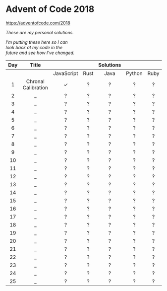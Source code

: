 # Advent of Code 2018

https://adventofcode.com/2018

*These are my personal solutions.*

*I'm putting these here so I can <br>
look back at my code in the <br>
future and see how I've changed.*

| Day | Title |  |  | Solutions | | |
| :---: | :---: | :---: | :---: | :---: | :---: | :---: |
| | | JavaScript | Rust | Java | Python | Ruby |
| 1 | Chronal Calibration | ✓ | ? | ? | ? | ? |
| 2 | _ | ? | ? | ? | ? | ? |
| 3 | _ | ? | ? | ? | ? | ? |
| 4 | _ | ? | ? | ? | ? | ? |
| 5 | _ | ? | ? | ? | ? | ? |
| 6 | _ | ? | ? | ? | ? | ? |
| 7 | _ | ? | ? | ? | ? | ? |
| 8 | _ | ? | ? | ? | ? | ? |
| 9 | _ | ? | ? | ? | ? | ? |
| 10 | _ | ? | ? | ? | ? | ? |
| 11 | _ | ? | ? | ? | ? | ? |
| 12 | _ | ? | ? | ? | ? | ? |
| 13 | _ | ? | ? | ? | ? | ? |
| 14 | _ | ? | ? | ? | ? | ? |
| 15 | _ | ? | ? | ? | ? | ? |
| 16 | _ | ? | ? | ? | ? | ? |
| 17 | _ | ? | ? | ? | ? | ? |
| 18 | _ | ? | ? | ? | ? | ? |
| 19 | _ | ? | ? | ? | ? | ? |
| 20 | _ | ? | ? | ? | ? | ? |
| 21 | _ | ? | ? | ? | ? | ? |
| 22 | _ | ? | ? | ? | ? | ? |
| 23 | _ | ? | ? | ? | ? | ? |
| 24 | _ | ? | ? | ? | ? | ? |
| 25 | _ | ? | ? | ? | ? | ? |
